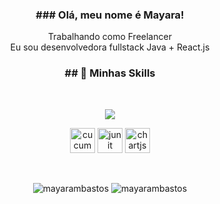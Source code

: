 

<h3 align="center">### Olá, meu nome é Mayara!</h3>

<p align="center">Trabalhando como Freelancer<br/> Eu sou desenvolvedora fullstack Java + React.js</p>

<h3 align="center">## 🚀 Minhas Skills</h3><br>
<p align="center">
    <img src="https://skillicons.dev/icons?i=java,javascript,jquery,spring,react,html,css,figma,bootstrap,wordpress,postgres,mysql,aws,rabbitmq,docker,postman,idea,eclipse,vscode,arduino,ps,ai,blender,selenium" />

</p>
<p align="center">
    <img  src="https://www.cdnlogo.com/logos/c/44/cucumber.svg" alt="cucumber" width="40" height="40"/>
<img src="https://encrypted-tbn0.gstatic.com/images?q=tbn:ANd9GcTufFNCNxN6w9y-VrQFulDKcoiHg33mG1yv0Q&s" alt="junit" width="40" height="40"/>
<img src="https://www.chartjs.org/media/logo-title.svg" alt="chartjs" width="40" height="40"/> 
</p><br>
<p  align="center">
<img src="https://github-readme-stats.vercel.app/api?username=mayarambastos&show_icons=true&locale=pt-br" alt="mayarambastos" />
<img  src="https://github-readme-stats.vercel.app/api/top-langs?username=mayarambastos&show_icons=true&locale=pt-br&layout=donut-vertical" alt="mayarambastos" />
</p>


